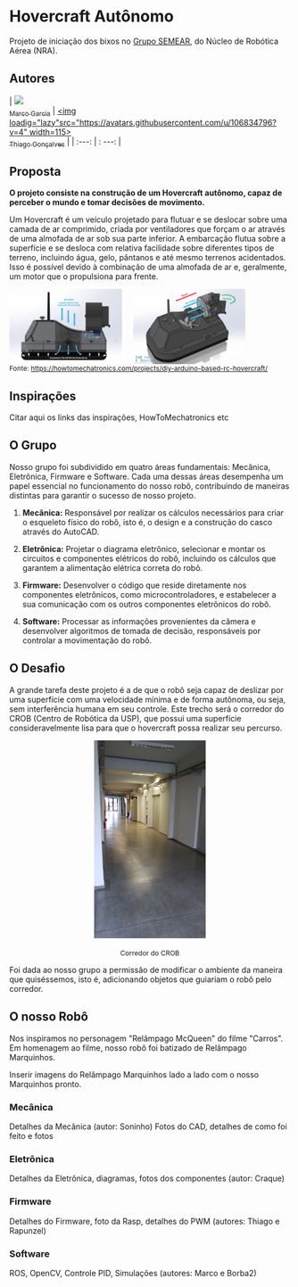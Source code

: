 # Hovercraft Autônomo

Projeto de iniciação dos bixos no [Grupo SEMEAR](https://github.com/Grupo-SEMEAR-USP), do Núcleo de Robótica Aérea (NRA).

## Autores 
|  [<img loading="lazy" src="https://avatars.githubusercontent.com/u/105023846?v=4" width=115><br><sub>Marco Garcia</sub>](https://github.com/marcogarcia2) |  [<img loadig="lazy"src="https://avatars.githubusercontent.com/u/106834796?v=4" width=115><br><sub>Thiago Gonçalves</sub>](https://github.com/thiagokg314)  |
| :---: | : ---: |

## Proposta
**O projeto consiste na construção de um Hovercraft autônomo, capaz de perceber o mundo e tomar decisões de movimento.**

Um Hovercraft é um veículo projetado para flutuar e se deslocar sobre uma camada de ar comprimido, criada por ventiladores que forçam o ar através de uma almofada de ar sob sua parte inferior. A embarcação flutua sobre a superfície e se desloca com relativa facilidade sobre diferentes tipos de terreno, incluindo água, gelo, pântanos e até mesmo terrenos acidentados. Isso é possível devido à combinação de uma almofada de ar e, geralmente, um motor que o propulsiona para frente.

<div style="display: flex;">
  <img src="images/hovercraft_lateral.webp" alt="Alt text" title="Optional title" style="margin-right: 10px; width: 40%;">
  <img src="images/hovercraft_aerea.webp" style="margin-left: 10px; width: 40%;">
</div>

<figcaption style="font-size: 12px;">
    Fonte: <a href="https://howtomechatronics.com/projects/diy-arduino-based-rc-hovercraft/" style="text-decoration: underline;">https://howtomechatronics.com/projects/diy-arduino-based-rc-hovercraft/</a>
</figcaption>


## Inspirações
Citar aqui os links das inspirações, HowToMechatronics etc

## O Grupo
Nosso grupo foi subdividido em quatro áreas fundamentais: Mecânica, Eletrônica, Firmware e Software. Cada uma dessas áreas desempenha um papel essencial no funcionamento do nosso robô, contribuindo de maneiras distintas para garantir o sucesso de nosso projeto.

1. **Mecânica:**
Responsável por realizar os cálculos necessários para criar o esqueleto físico do robô, isto é, o design e a construção do casco através do AutoCAD.  

2. **Eletrônica:**
Projetar o diagrama eletrônico, selecionar e montar os circuitos e componentes elétricos do robô, incluindo os cálculos que garantem a alimentação elétrica correta do robô.

3. **Firmware:**
Desenvolver o código que reside diretamente nos componentes eletrônicos, como microcontroladores, e estabelecer a sua comunicação com os outros componentes eletrônicos do robô.  

4. **Software:**
Processar as informações provenientes da câmera e desenvolver algoritmos de tomada de decisão, responsáveis por controlar a movimentação do robô.

## O Desafio
A grande tarefa deste projeto é a de que o robô seja capaz de deslizar por uma superfície com uma velocidade mínima e de forma autônoma, ou seja, sem interferência humana em seu controle. Este trecho será o corredor do CROB (Centro de Robótica da USP), que possui uma superfície consideravelmente lisa para que o hovercraft possa realizar seu percurso.

<p align="center">
  <img src="images/corredor.jpg" alt="Corredor" width="200">
</p>
<p align="center">
  <span style="font-size: 12px;">Corredor do CROB</span>
</p>




Foi dada ao nosso grupo a permissão de modificar o ambiente da maneira que quiséssemos, isto é, adicionando objetos que guiariam o robô pelo corredor. 


## O nosso Robô 
Nos inspiramos no personagem "Relâmpago McQueen" do filme "Carros". Em homenagem ao filme, nosso robô foi batizado de Relâmpago Marquinhos.

Inserir imagens do Relâmpago Marquinhos lado a lado com o nosso Marquinhos pronto.

### Mecânica
Detalhes da Mecânica (autor: Soninho)
Fotos do CAD, detalhes de como foi feito e fotos

### Eletrônica
Detalhes da Eletrônica, diagramas, fotos dos componentes (autor: Craque)

### Firmware
Detalhes do Firmware, foto da Rasp, detalhes do PWM (autores: Thiago e Rapunzel)

### Software
ROS, OpenCV, Controle PID, Simulações (autores: Marco e Borba2)

